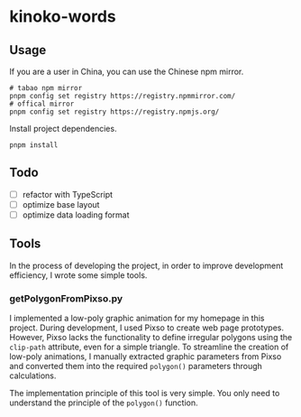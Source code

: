 # kinoko-words

## Usage

If you are a user in China, you can use the Chinese npm mirror. 

```shell
# tabao npm mirror
pnpm config set registry https://registry.npmmirror.com/
# offical mirror
pnpm config set registry https://registry.npmjs.org/
```

Install project dependencies.

```shell
pnpm install
```

## Todo

- [ ] refactor with TypeScript
- [ ] optimize base layout
- [ ] optimize data loading format
  
## Tools

In the process of developing the project, in order to improve development efficiency, I wrote some simple tools.

### getPolygonFromPixso.py

I implemented a low-poly graphic animation for my homepage in this project. During development, I used Pixso to create web page prototypes. However, Pixso lacks the functionality to define irregular polygons using the `clip-path` attribute, even for a simple triangle. To streamline the creation of low-poly animations, I manually extracted graphic parameters from Pixso and converted them into the required `polygon()` parameters through calculations.

The implementation principle of this tool is very simple. You only need to understand the principle of the `polygon()` function.